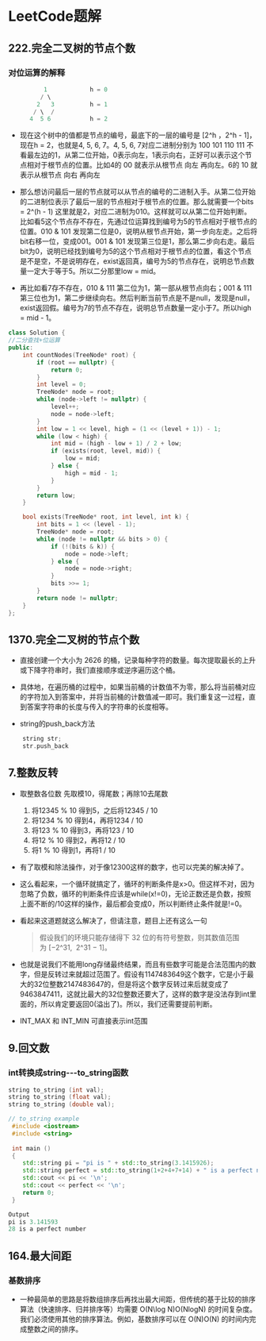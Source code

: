 # LeetCode题解

## 222.完全二叉树的节点个数

### 对位运算的解释

```C
          1            h = 0
         / \
        2   3          h = 1
       / \  /
      4  5 6           h = 2
```

- 现在这个树中的值都是节点的编号，最底下的一层的编号是 [2^h ，2^h - 1]，现在h = 2，也就是4, 5, 6, 7。4, 5, 6, 7对应二进制分别为 100 101 110 111 不看最左边的1，从第二位开始，0表示向左，1表示向右，正好可以表示这个节点相对于根节点的位置。比如4的 00 就表示从根节点 向左 再向左。6的 10 就表示从根节点 向右 再向左

- 那么想访问最后一层的节点就可以从节点的编号的二进制入手。从第二位开始的二进制位表示了最后一层的节点相对于根节点的位置。那么就需要一个bits = 2^(h - 1) 这里就是2，对应二进制为010。这样就可以从第二位开始判断。比如看5这个节点存不存在，先通过位运算找到编号为5的节点相对于根节点的位置。010 & 101 发现第二位是0，说明从根节点开始，第一步向左走。之后将bit右移一位，变成001。001 & 101 发现第三位是1，那么第二步向右走。最后bit为0，说明已经找到编号为5的这个节点相对于根节点的位置，看这个节点是不是空，不是说明存在，exist返回真，编号为5的节点存在，说明总节点数量一定大于等于5。所以二分那里low = mid。

- 再比如看7存不存在，010 & 111 第二位为1，第一部从根节点向右；001 & 111 第三位也为1，第二步继续向右。然后判断当前节点是不是null，发现是null，exist返回假。编号为7的节点不存在，说明总节点数量一定小于7。所以high = mid - 1。

``` cpp
class Solution {
//二分查找+位运算
public:
    int countNodes(TreeNode* root) {
        if (root == nullptr) {
            return 0;
        }
        int level = 0;
        TreeNode* node = root;
        while (node->left != nullptr) {
            level++;
            node = node->left;
        }
        int low = 1 << level, high = (1 << (level + 1)) - 1;
        while (low < high) {
            int mid = (high - low + 1) / 2 + low;
            if (exists(root, level, mid)) {
                low = mid;
            } else {
                high = mid - 1;
            }
        }
        return low;
    }

    bool exists(TreeNode* root, int level, int k) {
        int bits = 1 << (level - 1);
        TreeNode* node = root;
        while (node != nullptr && bits > 0) {
            if (!(bits & k)) {
                node = node->left;
            } else {
                node = node->right;
            }
            bits >>= 1;
        }
        return node != nullptr;
    }
};
```  

## 1370.完全二叉树的节点个数

- 直接创建一个大小为 2626 的桶，记录每种字符的数量。每次提取最长的上升或下降字符串时，我们直接顺序或逆序遍历这个桶。
- 具体地，在遍历桶的过程中，如果当前桶的计数值不为零，那么将当前桶对应的字符加入到答案中，并将当前桶的计数值减一即可。我们重复这一过程，直到答案字符串的长度与传入的字符串的长度相等。

- string的push_back方法

``` c
    string str;
    str.push_back
```

## 7.整数反转

- 取整数各位数 先取模10，得尾数；再除10去尾数

  1. 将12345 % 10 得到5，之后将12345 / 10
  2. 将1234 % 10 得到4，再将1234 / 10
  3. 将123 % 10 得到3，再将123 / 10
  4. 将12 % 10 得到2，再将12 / 10
  5. 将1 % 10 得到1，再将1 / 10

- 有了取模和除法操作，对于像12300这样的数字，也可以完美的解决掉了。
- 这么看起来，一个循环就搞定了，循环的判断条件是x>0。但这样不对，因为忽略了负数，循环的判断条件应该是while(x!=0)，无论正数还是负数，按照上面不断的/10这样的操作，最后都会变成0，所以判断终止条件就是!=0。
- 看起来这道题就这么解决了，但请注意，题目上还有这么一句
  >假设我们的环境只能存储得下 32 位的有符号整数，则其数值范围为 [−2^31,  2^31 − 1]。
- 也就是说我们不能用long存储最终结果，而且有些数字可能是合法范围内的数字，但是反转过来就超过范围了。假设有1147483649这个数字，它是小于最大的32位整数2147483647的，但是将这个数字反转过来后就变成了9463847411，这就比最大的32位整数还要大了，这样的数字是没法存到int里面的，所以肯定要返回0(溢出了)。所以，我们还需要提前判断。

- INT_MAX 和 INT_MIN 可直接表示int范围

## 9.回文数

### int转换成string---to_string函数

``` cpp
string to_string (int val);
string to_string (float val);
string to_string (double val);

// to_string example  
 #include <iostream> 
 #include <string>
  
 int main ()  
 {  
    std::string pi = "pi is " + std::to_string(3.1415926);  
    std::string perfect = std::to_string(1+2+4+7+14) + " is a perfect number";  
    std::cout << pi << '\n';  
    std::cout << perfect << '\n';  
    return 0;  
 }

Output
pi is 3.141593  
28 is a perfect number
```
## 164.最大间距

### 基数排序

- 一种最简单的思路是将数组排序后再找出最大间距，但传统的基于比较的排序算法（快速排序、归并排序等）均需要 O(N\log N)O(NlogN) 的时间复杂度。我们必须使用其他的排序算法。例如，基数排序可以在 O(N)O(N) 的时间内完成整数之间的排序。
